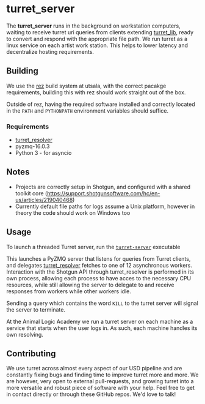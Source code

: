 # turret_server
The **turret_server** runs in the background on workstation computers, waiting to receive turret uri queries from clients extending [turret_lib](https://github.com/UTS-AnimalLogicAcademy/turret_lib), ready to convert and respond with the appropriate file path. We run turret as a linux service on each artist work station. This helps to lower latency and decentralize hosting requirements. 

## Building
We use the [rez](https://github.com/nerdvegas/rez) build system at utsala, with the correct pacakge requirements, building this with rez should work straight out of the box.

Outside of rez, having the required software installed and correctly located in the `PATH` and `PYTHONPATH` environment variables should suffice.

### Requirements
 * [turret_resolver](https://github.com/UTS-AnimalLogicAcademy/turret_resolver)
 * pyzmq-16.0.3
 * Python 3 - for asyncio

## Notes
 * Projects are correctly setup in Shotgun, and configured with a shared toolkit core (https://support.shotgunsoftware.com/hc/en-us/articles/219040468)
 * Currently default file paths for logs assume a Unix platform, however in theory the code should work on Windows too

## Usage
To launch a threaded Turret server, run the [`turret-server`](https://github.com/UTS-AnimalLogicAcademy/turret_server/blob/master/bin/turret-server) executable

This launches a PyZMQ server that listens for queries from Turret clients, and delegates [turret_resolver](https://github.com/UTS-AnimalLogicAcademy/turret_resolver) fetches to one of 12 asynchronous workers. Interaction with the Shotgun API through turret_resolver is performed in its own process, allowing each process to have acces to the necessary CPU resources, while still allowing the server to delegate to and receive responses from workers while other workers idle.

Sending a query which contains the word `KILL` to the turret server will signal the server to terminate.

At the Animal Logic Academy we run a turret server on each machine as a service that starts when the user logs in. As such, each machine handles its own resolving.

## Contributing
We use turret across almost every aspect of our USD pipeline and are constantly fixing bugs and finding time to improve turret more and more. We are however, very open to external pull-requests, and growing turret into a more versatile and robust piece of software with your help. Feel free to get in contact directly or through these GitHub repos. We'd love to talk! 


